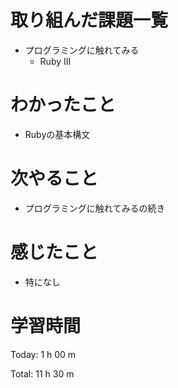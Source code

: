 # 取り組んだ課題一覧
- プログラミングに触れてみる
  - Ruby III

# わかったこと
- Rubyの基本構文

# 次やること
- プログラミングに触れてみるの続き
  
# 感じたこと
- 特になし
  
# 学習時間
Today: 1 h 00 m

Total: 11 h 30 m
